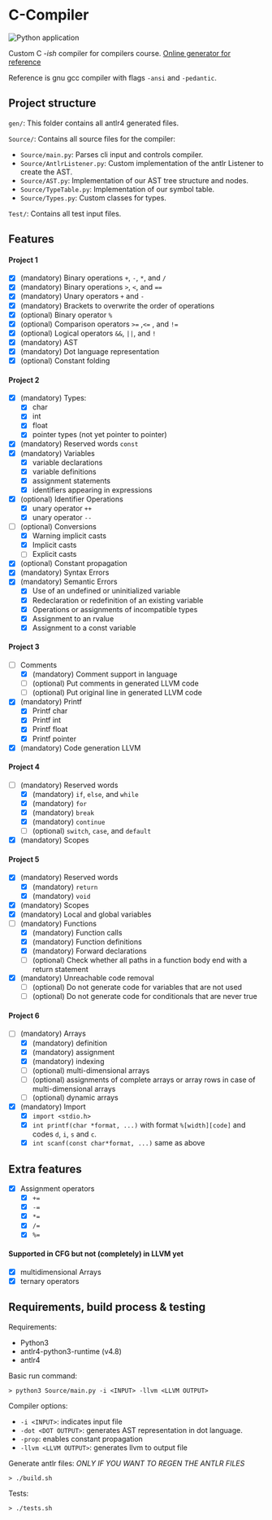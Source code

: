 # C-Compiler
![Python application](https://github.com/landerdr/C-Compiler/workflows/Python%20application/badge.svg)

Custom C _-ish_ compiler for compilers course.
[Online generator for reference](http://ellcc.org/demo/index.cgi)

Reference is gnu gcc compiler with flags `-ansi` and `-pedantic`.

## Project structure
`gen/`:
This folder contains all antlr4 generated files.

`Source/`:
Contains all source files for the compiler:
- `Source/main.py`:
Parses cli input and controls compiler.
- `Source/AntlrListener.py`:
Custom implementation of the antlr Listener to create the AST.
- `Source/AST.py`:
Implementation of our AST tree structure and nodes.
- `Source/TypeTable.py`:
Implementation of our symbol table.
- `Source/Types.py`:
Custom classes for types.

`Test/`:
Contains all test input files.

## Features
#### Project 1
- [x] (mandatory) Binary operations `+`, `-`, `*`, and `/`
- [x] (mandatory) Binary operations `>`, `<`, and `==`
- [x] (mandatory) Unary operators `+` and `-`
- [x] (mandatory) Brackets to overwrite the order of operations
- [x] (optional) Binary operator `%`
- [x] (optional) Comparison operators `>=` ,`<=` , and `!=`
- [x] (optional) Logical operators `&&`, `||`, and `!`
- [x] (mandatory) AST
- [x] (mandatory) Dot language representation
- [x] (optional) Constant folding

#### Project 2
- [x] (mandatory) Types:
    - [x] char
    - [x] int
    - [x] float
    - [x] pointer types (not yet pointer to pointer)
- [x] (mandatory) Reserved words `const`
- [x] (mandatory) Variables
    - [x] variable declarations
    - [x] variable definitions
    - [x] assignment statements
    - [x] identifiers appearing in expressions
- [x] (optional) Identifier Operations 
    - [x] unary operator `++` 
    - [x] unary operator `--`
- [ ] (optional) Conversions
    - [x] Warning implicit casts
    - [x] Implicit casts
    - [ ] Explicit casts
- [x] (optional) Constant propagation
- [x] (mandatory) Syntax Errors
- [x] (mandatory) Semantic Errors
    - [x] Use of an undefined or uninitialized variable
    - [x] Redeclaration or redefinition of an existing variable
    - [x] Operations or assignments of incompatible types
    - [x] Assignment to an rvalue
    - [x] Assignment to a const variable

#### Project 3
- [ ] Comments
    - [x] (mandatory) Comment support in language
    - [ ] (optional) Put comments in generated LLVM code
    - [ ] (optional) Put original line in generated LLVM code
- [x] (mandatory) Printf
    - [x] Printf char
    - [x] Printf int
    - [x] Printf float
    - [x] Printf pointer
- [x] (mandatory) Code generation LLVM

#### Project 4
- [ ] (mandatory) Reserved words
    - [x] (mandatory) `if`, `else`, and `while`
    - [x] (mandatory) `for`
    - [x] (mandatory) `break`
    - [x] (mandatory) `continue`
    - [ ] (optional) `switch`, `case`, and `default`
- [x] (mandatory) Scopes

#### Project 5
- [x] (mandatory) Reserved words
    - [x] (mandatory) `return`
    - [x] (mandatory) `void`
- [x] (mandatory) Scopes
- [x] (mandatory) Local and global variables
- [ ] (mandatory) Functions
    - [x] (mandatory) Function calls
    - [x] (mandatory) Function definitions
    - [x] (mandatory) Forward declarations
    - [ ] (optional) Check whether all paths in a function body end with a return statement
- [x] (mandatory) Unreachable code removal
    - [ ] (optional) Do not generate code for variables that are not used
    - [ ] (optional) Do not generate code for conditionals that are never true

#### Project 6
- [ ] (mandatory) Arrays
    - [x] (mandatory) definition
    - [x] (mandatory) assignment
    - [x] (mandatory) indexing
    - [ ] (optional) multi-dimensional arrays
    - [ ] (optional) assignments of complete arrays or array rows in case of multi-dimensional arrays
    - [ ] (optional) dynamic arrays
- [x] (mandatory) Import
    - [x] `import <stdio.h>`
    - [x] `int printf(char *format, ...)` with format `%[width][code]` and codes `d`, `i`, `s` and `c`.
    - [x] `int scanf(const char*format, ...)` same as above

## Extra features
- [x] Assignment operators
    - [x] `+=`
    - [x] `-=`
    - [x] `*=`
    - [x] `/=`
    - [x] `%=`

#### Supported in CFG but not (completely) in LLVM yet
- [x] multidimensional Arrays
- [x] ternary operators

## Requirements, build process & testing
Requirements:
- Python3
- antlr4-python3-runtime (v4.8)
- antlr4

Basic run command:

    > python3 Source/main.py -i <INPUT> -llvm <LLVM OUTPUT>

Compiler options:
- `-i <INPUT>`: indicates input file
- `-dot <DOT OUTPUT>`: generates AST representation in dot language.
- `-prop`: enables constant propagation
- `-llvm <LLVM OUTPUT>`: generates llvm to output file

Generate antlr files:
_ONLY IF YOU WANT TO REGEN THE ANTLR FILES_

    > ./build.sh

Tests:

    > ./tests.sh
    
